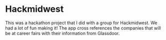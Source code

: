 # Hackmidwest

This was a hackathon project that I did with a group for Hackmidwest. We had a lot of fun making it!
The app cross references the companies that will be at career fairs with their information from Glassdoor.
